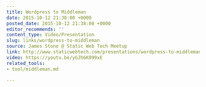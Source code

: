 ```yaml
---
title: Wordpress to Middleman
date: 2015-10-12 21:38:00 +0000
posted_date: 2015-10-12 21:38:00 +0000
editor_recommends: ''
content_type: Video/Presentation
slug: links/wordpress-to-middleman
source: James Stone @ Static Web Tech Meetup
link: http://www.staticwebtech.com/presentations/wordpress-to-middleman/
video: https://youtu.be/yGJh6K099xE
related_tools:
- tool/middleman.md

---
```

